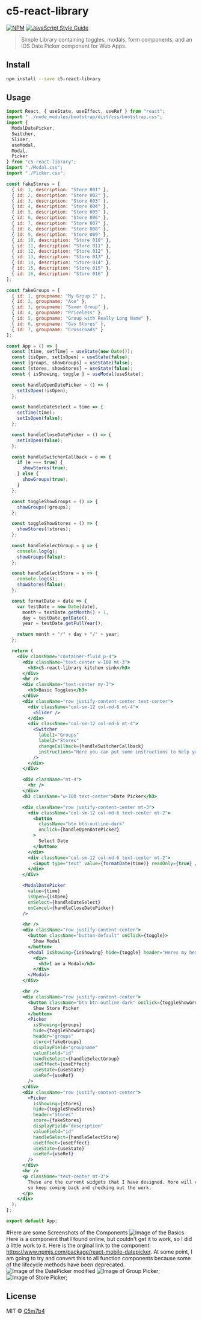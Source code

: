 # c5-react-library

[![NPM](https://img.shields.io/npm/v/c5-react-library.svg)](https://www.npmjs.com/package/c5-react-library)
[![JavaScript Style Guide](https://img.shields.io/badge/code_style-standard-brightgreen.svg)](https://standardjs.com)

> Simple Library containing toggles, modals, form components, and an iOS Date Picker component for Web Apps.

## Install

```bash
npm install --save c5-react-library
```

## Usage

```jsx
import React, { useState, useEffect, useRef } from "react";
import "../node_modules/bootstrap/dist/css/bootstrap.css";
import {
  ModalDatePicker,
  Switcher,
  Slider,
  useModal,
  Modal,
  Picker
} from "c5-react-library";
import "./Modal.css";
import "./Picker.css";

const fakeStores = [
  { id: 1, description: "Store 001" },
  { id: 2, description: "Store 002" },
  { id: 3, description: "Store 003" },
  { id: 4, description: "Store 004" },
  { id: 5, description: "Store 005" },
  { id: 6, description: "Store 006" },
  { id: 7, description: "Store 007" },
  { id: 8, description: "Store 008" },
  { id: 9, description: "Store 009" },
  { id: 10, description: "Store 010" },
  { id: 11, description: "Store 011" },
  { id: 12, description: "Store 012" },
  { id: 13, description: "Store 013" },
  { id: 14, description: "Store 014" },
  { id: 15, description: "Store 015" },
  { id: 16, description: "Store 016" }
];

const fakeGroups = [
  { id: 1, groupname: "My Group 1" },
  { id: 2, groupname: "Ace" },
  { id: 3, groupname: "Saver Group" },
  { id: 4, groupname: "Priceless" },
  { id: 5, groupname: "Group with Really Long Name" },
  { id: 6, groupname: "Gas Stores" },
  { id: 7, groupname: "Crossroads" }
];

const App = () => {
  const [time, setTime] = useState(new Date());
  const [isOpen, setIsOpen] = useState(false);
  const [groups, showGroups] = useState(false);
  const [stores, showStores] = useState(false);
  const { isShowing, toggle } = useModal(useState);

  const handleOpenDatePicker = () => {
    setIsOpen(!isOpen);
  };

  const handleDateSelect = time => {
    setTime(time);
    setIsOpen(false);
  };

  const handleCloseDatePicker = () => {
    setIsOpen(false);
  };

  const handleSwitcherCallback = e => {
    if (e === true) {
      showStores(true);
    } else {
      showGroups(true);
    }
  };

  const toggleShowGroups = () => {
    showGroups(!groups);
  };

  const toggleShowStores = () => {
    showStores(!stores);
  };

  const handleSelectGroup = g => {
    console.log(g);
    showGroups(false);
  };

  const handleSelectStore = s => {
    console.log(s);
    showStores(false);
  };

  const formatDate = date => {
    var testDate = new Date(date),
      month = testDate.getMonth() + 1,
      day = testDate.getDate(),
      year = testDate.getFullYear();

    return month + "/" + day + "/" + year;
  };

  return (
    <div className="container-fluid p-4">
      <div className="text-center w-100 mt-3">
        <h3>c5-react-library kitchen sink</h3>
      </div>
      <hr />
      <div className="text-center my-3">
        <h3>Basic Toggles</h3>
      </div>
      <div className="row justify-content-center text-center">
        <div className="col-sm-12 col-md-6 mt-4">
          <Slider />
        </div>
        <div className="col-sm-12 col-md-6 mt-4">
          <Switcher
            label1="Groups"
            label2="Stores"
            changeCallback={handleSwitcherCallback}
            instructions="Here you can put some instructions to help your users"
          />
        </div>
      </div>

      <div className="mt-4">
        <hr />
      </div>
      <h3 className="w-100 text-center">Date Picker</h3>

      <div className="row justify-content-center mt-3">
        <div className="col-sm-12 col-md-6 text-center mt-2">
          <button
            className="btn btn-outline-dark"
            onClick={handleOpenDatePicker}
          >
            Select Date
          </button>
        </div>
        <div className="col-sm-12 col-md-6 text-center mt-2">
          <input type="text" value={formatDate(time)} readOnly={true} />
        </div>
      </div>

      <ModalDatePicker
        value={time}
        isOpen={isOpen}
        onSelect={handleDateSelect}
        onCancel={handleCloseDatePicker}
      />

      <hr />
      <div className="row justify-content-center">
        <button className="button-default" onClick={toggle}>
          Show Modal
        </button>
        <Modal isShowing={isShowing} hide={toggle} header="Heres my header">
          <div>
            <h3>I am a Modal</h3>
          </div>
        </Modal>
      </div>

      <hr />
      <div className="row justify-content-center">
        <button className="btn btn-outline-dark" onClick={toggleShowGroups}>
          Show Store Picker
        </button>
        <Picker
          isShowing={groups}
          hide={toggleShowGroups}
          header="groups"
          store={fakeGroups}
          displayField="groupname"
          valueField="id"
          handleSelect={handleSelectGroup}
          useEffect={useEffect}
          useState={useState}
          useRef={useRef}
        />
      </div>
      <div className="row justify-content-center">
        <Picker
          isShowing={stores}
          hide={toggleShowStores}
          header="Stores"
          store={fakeStores}
          displayField="description"
          valueField="id"
          handleSelect={handleSelectStore}
          useEffect={useEffect}
          useState={useState}
          useRef={useRef}
        />
      </div>
      <hr />
      <p className="text-center mt-3">
        These are the current widgets that I have designed. More will come soon,
        so keep coming back and checking out the work.
      </p>
    </div>
  );
};

export default App;
```

#Here are some Screenshots of the Components
![Image of the Basics](https://github.com/C5m7b4/c5-react-library/blob/master/github/sample-image-1.png)
Here is a component that I found online, but couldn't get it to work, so I did a little work to it. Here is the orginal link to the component: https://www.npmjs.com/package/react-mobile-datepicker.
At some point, I am going to try and convert this to all function components because some of the lifecycle methods have been deprecated.
![Image of the DatePicker modified](https://github.com/C5m7b4/c5-react-library/blob/master/github/datepicker.png)
![Image of Group Picker](https://github.com/C5m7b4/c5-react-library/blob/master/github/groupPicker/png);
![Image of Store Picker](https://github.com/C5m7b4/c5-react-library/blob/master/github/storePicker/png);

## License

MIT © [C5m7b4](https://github.com/C5m7b4)
